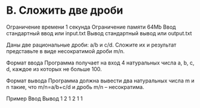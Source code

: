 # B. Сложить две дроби
Ограничение времени	1 секунда
Ограничение памяти	64Mb
Ввод	стандартный ввод или input.txt
Вывод	стандартный вывод или output.txt

Даны две рациональные дроби: a/b и c/d. Сложите их и результат представьте в виде несократимой дроби m/n.

Формат ввода
Программа получает на вход 4 натуральных числа a, b, c, d, каждое из которых не больше 100.

Формат вывода
Программа должна вывести два натуральных числа m и n такие, что m/n=a/b+c/d и дробь m/n – несократима.

Пример
Ввод	Вывод
1 2 1 2
1 1